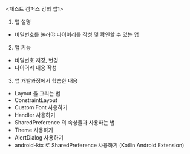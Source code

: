 <패스트 캠퍼스 강의 앱1>

1. 앱 설명
 - 비밀번호를 눌러야 다이어리를 작성 및 확인할 수 있는 앱
 
2. 앱 기능
 - 비밀번호 저장, 변경
 - 다이어리 내용 작성

3. 앱 개발과정에서 학습한 내용
 - Layout 을 그리는 법
 - ConstraintLayout
 - Custom Font 사용하기
 - Handler 사용하기
 - SharedPreference 의 속성들과 사용하는 법
 - Theme 사용하기
 - AlertDialog 사용하기
 - android-ktx 로 SharedPreference 사용하기 (Kotlin Android Extension)

